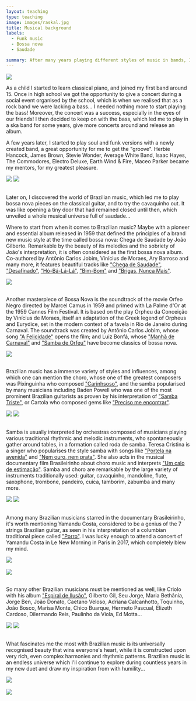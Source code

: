 ```yaml
---
layout: teaching
type: teaching
image: images/raskal.jpg
title: Musical background
labels:
  - Funk music
  - Bossa nova
  - Saudade

summary: After many years playing different styles of music in bands, I literally fell in love with the beauty of Brazilian music.
---
```


<img class="ui medium right floated image" src="/images/62funk.jpg">

As a child I started to learn classical piano, and joined my first band around 15. Once in high school we got the opportunity to give a concert during a social event organised by the school, which is when we realised that as a rock band we were lacking a bass... I needed nothing more to start playing the bass! Moreover, the concert was a success, especially in the eyes of our friends! I then decided to keep on with the bass, which led me to play in a ska band for some years, give more concerts around and release an album. <br />

A few years later, I started to play soul and funk versions with a newly created band, a great opportunity for me to get the "groove". Herbie Hancock, James Brown, Stevie Wonder, Average White Band, Isaac Hayes, The Commodores, Electro Deluxe, Earth Wind & Fire, Maceo Parker became my mentors, for my greatest pleasure.
</p>
<div class="ui grid">
  <div class="ui medium centered images">
    <img class="ui image" src="/images/fai2.jpg">
    <img class="ui image" src="/images/fai.jpg">
  </div>
</div>
<br />

Later on, I discovered the world of Brazilian music, which led me to play bossa nova pieces on the classical guitar, and to try the cavaquinho out. It was like opening a tiny door that had remained closed until then, which unveiled a whole musical universe full of saudade...
<br />

Where to start from when it comes to Brazilian music? Maybe with a pioneer and essential album released in 1959 that defined the principles of a brand new music style at the time called bossa nova: Chega de Saudade by João Gilberto. Remarkable by the beauty of its melodies and the sobriety of João's interpretation, it is often considered as the first bossa nova album. Co-authored by Antônio Carlos Jobim, Vinícius de Moraes, Ary Barroso and many more, it features beautiful tracks like ["Chega de Saudade"](https://www.youtube.com/watch?v=yUuJrpP0Mak), ["Desafinado"](https://www.youtube.com/watch?v=g6w3a2v_50U), ["Hó-Bá-Lá-Lá"](https://www.youtube.com/watch?v=eKy6NJO8GPQ), ["Bim-Bom"](https://www.youtube.com/watch?v=4JVi6iAQpJg) and ["Brigas, Nunca Mais"](https://www.youtube.com/watch?v=MDs0rh3UTgc).

<div class="one wide column">
  <img class="ui centered medium image" src="/images/joao.jpg">
</div>
<br />

Another masterpiece of Bossa Nova is the soundtrack of the movie Orfeo Negro directed by Marcel Camus in 1959 and primed with La Palme d'Or at the 1959 Cannes Film Festival. It is based on the play Orpheu da Conceição by Vinícius de Moraes, itself an adaptation of the Greek legend of Orpheus and Eurydice, set in the modern context of a favela in Rio de Janeiro during Carnaval. The soundtrack was created by Antônio Carlos Jobim, whose song ["A Felicidade"](https://www.youtube.com/watch?v=izlxyBOpuO4) opens the film; and Luiz Bonfá, whose ["Manhã de Carnaval"](https://www.youtube.com/watch?v=nVkDfnGobmI) and ["Samba de Orfeu"](https://www.youtube.com/watch?v=mnInVmowNu8) have become classics of bossa nova.

<div class="one wide column">
  <img class="ui centered medium image" src="/images/orfeu_negro.jpg">
</div>
<br />

Brazilian music has a immense variety of styles and influences, among which one can mention the choro, whose one of the greatest composers was Pixinguinha who composed ["Carinhsoso"](https://www.youtube.com/watch?v=8IhqXDQkWpQ), and the samba popularised by many musicians including Baden Powell who was one of the most prominent Brazilian guitarists as proven by his interpretation of ["Samba Triste"](https://www.youtube.com/watch?v=TSUNbvb-DWg), or Cartola who composed gems like ["Preciso me encontrar"](https://www.youtube.com/watch?v=fUjOfsoBhMY).
<br />

<div class="ui grid">
  <div class="ui medium centered images">
    <img class="ui image" src="/images/baden.jpg">
    <img class="ui image" src="/images/pixinguinha.jpg">
  </div>
</div>
<br />

Samba is usually interpreted by orchestras composed of musicians playing various traditional rhythmic and melodic instruments, who spontaneously gather around tables, in a formation called roda de samba. Teresa Cristina is a singer who popularises the style samba with songs like ["Portela na avenida"](https://www.youtube.com/watch?v=ZmumSvvsAUM) and ["Nem ouro, nem prata"](https://www.youtube.com/watch?v=IXddWFQyIaM). She also acts in the musical documentary film Brasileirinho about choro music and interprets ["Um calo de estimação"](https://www.youtube.com/watch?v=hDlbRo9HECk). Samba and choro are remarkable by the large variety of instruments traditionally used: guitar, cavaquinho, mandoline, flute, saxophone, trombone, pandeiro, cuíca, tamborim, zabumba and many more.
<br />

<div class="ui grid">
  <div class="ui medium centered images">
    <img class="ui image" src="/images/roda.jpg">
    <img class="ui image" src="/images/teresa.jpg">
  </div>
</div>
<br />

Among many Brazilian musicians starred in the documentary Brasileirinho, it's worth mentioning Yamandu Costa, considered to be a genius of the 7 strings Brazilian guitar, as seen in his interpretation of a columbian traditional piece called ["Porro"](https://www.youtube.com/watch?v=EXeHPUMpM2U). I was lucky enough to attend a concert of Yamandu Costa in Le New Morning in Paris in 2017, which completely blew my mind.

<div class="one wide column">
  <img class="ui centered medium image" src="/images/yamandu.jpg">
</div>
<br />

<div class="one wide column">
  <img class="ui centered medium image" src="/images/yamandu_new_morning.jpg">
</div>
<br />

So many other Brazilian musicians must be mentioned as well, like Criolo with his album ["Espiral de Ilusão"](https://www.youtube.com/watch?v=JDDxo7lcckI&t=303s), Gilberto Gil, Seu Jorge, Maria Bethânia, Jorge Ben, João Donato, Caetano Veloso, Adriana Calcanhotto, Toquinho, João Bosco, Marisa Monte, Chico Buarque, Hermeto Pascual, Elizeth Cardoso, Dilermando Reis, Paulinho da Viola, Ed Motta...
<br />

<div class="ui grid">
  <div class="ui medium centered images">
    <img class="ui image" src="/images/toquinho.jpg">
    <img class="ui image" src="/images/cartola.jpg">
  </div>
</div>
<br />

What fascinates me the most with Brazilian music is its universally recognised beauty that wins everyone's heart, while it is constructed upon very rich, even complex harmonies and rhythmic patterns. Brazilian music is an endless universe which I'll continue to explore during countless years in my new duet and draw my inspiration from with humility...

<div class="one wide column">
  <img class="ui centered medium image" src="/images/guitar.jpg">
</div>

<br />

<div class="one wide column">
  <img class="ui centered medium image" src="/images/cavaquinho2.jpg">
</div>
